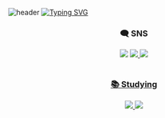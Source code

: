 ![header](https://capsule-render.vercel.app/api?type=rect&color=gradient&customColorList=15,18,25&height=110&section=header&text=Hi%20there%20!!🐣&animation=fadeIn&f&stroke=b678c4&ontSize=300)
[![Typing SVG](https://readme-typing-svg.demolab.com/?lines=Welcome+to+Eunhye's+GitHub&size=30&repeat=false&color=27248A&height=65&background=FFFFFF&duration=4000)](https://git.io/typing-svg)

<h3 align="center"> 🗨 SNS </h3>
<div align="center">
  <img src="https://img.shields.io/badge/Instagram : tag.eunhye-20232a?style=flat-square&logo=instagram&logoColor=E4405F" />
   <a href="https://www.instagram.com/aa_rong15?igsh=MXJrZGptbXdqbGR4Yg%3D%3D&utm_source=qr" target="_blank"><img src="https://img.shields.io/badge/Instagram : aa_rong15-20232a?style=flat-square&logo=instagram&logoColor=E4405F" />
  <img src="https://img.shields.io/badge/Discord : 2unhy2_-20232a?style=flat-square&logo=discord&logoColor=5865F2" />
</div>

<br>

<h3 align="center"> 📚 Studying </h3>
<div align="center">
<img src="https://img.shields.io/badge/Spring-20232a?style=flat-square&logo=spring&logoColor=#DB33F" />
<img src="https://img.shields.io/badge/AWS-FFFFFF?style=flat-square&logo=amazonwebservices&logoColor=232F3E" />
</div>
